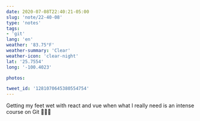 ```yaml
---
date: 2020-07-08T22:40:21-05:00
slug: 'note/22-40-08'
type: 'notes'
tags:
- 'git'
lang: 'en'
weather: '83.75°F'
weather-summary: 'Clear'
weather-icon: 'clear-night'
lat: '25.7554'
long: '-100.4023'

photos:

tweet_id: '1281070645380554754'
---
```

Getting my feet wet with react and vue when what I really need is an intense course on Git 🤦🏻‍♂️
